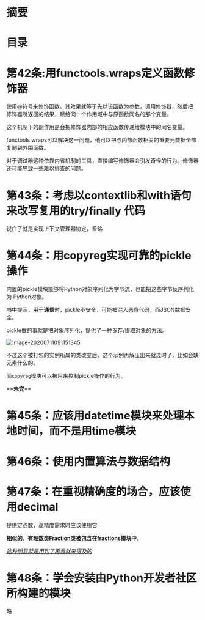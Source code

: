 # 摘要





# 目录

# 第42条:用functools.wraps定义函数修饰器

使用@符号来修饰函数，其效果就等于先以该函数为参数，调用修饰器，然后把 修饰器所返回的结果，赋给同一个作用域中与原函数同名的那个变量。

这个机制下的副作用是会把修饰器内部的相应函数传递给模块中的同名变量。

functools.wraps可以解决这一问题，他可以把与内部函数相关的重要元数据全部复制到外围函数。

对于调试器这种依靠内省机制的工具，直接编写修饰器会引发奇怪的行为。修饰器还可能导致一些难以排查的问题。



# 第43条：考虑以contextlib和with语句来改写复用的try/finally 代码

说白了就是实现上下文管理器协定，昝略



# 第44条：用copyreg实现可靠的pickle操作

内置的pickle模块能够将Python对象序列化为字节流，也能把这些字节反序列化为 Python对象。

书中提示，用于**通信**时，pickle不安全，可能被混入恶意代码，而JSON数据安全。

pickle做的事就是把对象序列化，提供了一种保存/提取对象的方法。

![image-20200711091151345](E:%5CMDNotes%5CEFFECTIVE%20PYTHON%5C%E7%AC%AC6%E7%AB%A0_%E5%86%85%E7%BD%AE%E6%A8%A1%E5%9D%97.assets%5Cimage-20200711091151345.png) 

不过这个被打包的实例所属的类改变后，这个示例再解压出来就过时了，比如会缺元素什么的。

而`copyreg`模块可以被用来控制pickle操作的行为。



==**未完**==





# 第45条：应该用datetime模块来处理本地时间，而不是用time模块







# 第46条：使用内置算法与数据结构





# 第47条：在重视精确度的场合，应该使用decimal

提供定点数，高精度需求时应该使用它

**<u>相似的，有理数类Fraction类被包含在fractions模块中</u>**。

*<u>这种明显就是用到了再看就来得及的</u>*



# 第48条：学会安装由Python开发者社区所构建的模块

略





